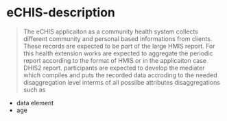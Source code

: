 # eCHIS-description
> The eCHIS applicaiton as a community health system collects different community and personal based informations from clients. These records are expected to be part of the large HMIS report. For this health extension works are expected to aggregate the periodic report according to the format of HMIS or in the applicaiton case DHIS2 report. participants are expected to develop the mediater which compiles and puts the recorded data accroding to the needed disaggregation level interms of all possilbe attributes disaggregations such as 
- data element
- age 
